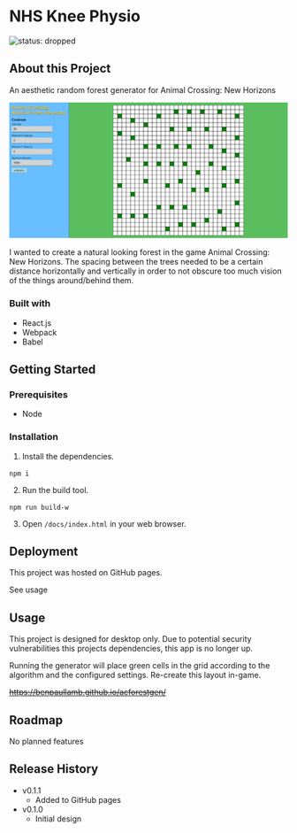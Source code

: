 # NHS Knee Physio

![status: dropped](https://img.shields.io/badge/status-dropped-inactive)

## About this Project

An aesthetic random forest generator for Animal Crossing: New Horizons

![Screenshot of the app](./screenshot.png)

I wanted to create a natural looking forest in the game Animal Crossing: New Horizons. The spacing between the trees needed to be a certain distance horizontally and vertically in order to not obscure too much vision of the things around/behind them.

### Built with

- React.js
- Webpack
- Babel

## Getting Started

### Prerequisites

- Node

### Installation

1. Install the dependencies.

```
npm i
```

2. Run the build tool.

```
npm run build-w
```

3. Open `/docs/index.html` in your web browser.

## Deployment

This project was hosted on GitHub pages.

See usage

## Usage

This project is designed for desktop only. Due to potential security vulnerabilities this projects dependencies, this app is no longer up.

Running the generator will place green cells in the grid according to the algorithm and the configured settings. Re-create this layout in-game.

~~https://benpaullamb.github.io/acforestgen/~~

## Roadmap

No planned features

## Release History

- v0.1.1
  - Added to GitHub pages
- v0.1.0
  - Initial design
